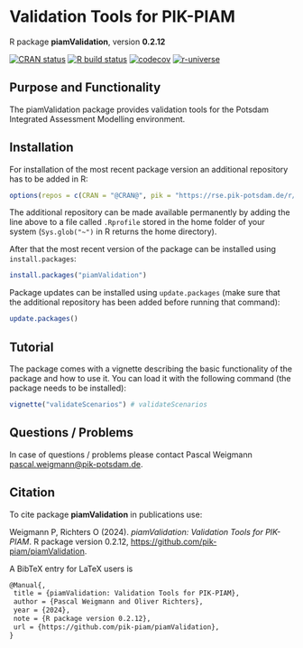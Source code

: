 # Validation Tools for PIK-PIAM

R package **piamValidation**, version **0.2.12**

[![CRAN status](https://www.r-pkg.org/badges/version/piamValidation)](https://cran.r-project.org/package=piamValidation)  [![R build status](https://github.com/pik-piam/piamValidation/workflows/check/badge.svg)](https://github.com/pik-piam/piamValidation/actions) [![codecov](https://codecov.io/gh/pik-piam/piamValidation/branch/master/graph/badge.svg)](https://app.codecov.io/gh/pik-piam/piamValidation) [![r-universe](https://pik-piam.r-universe.dev/badges/piamValidation)](https://pik-piam.r-universe.dev/builds)

## Purpose and Functionality

The piamValidation package provides validation tools for the Potsdam Integrated Assessment Modelling environment.


## Installation

For installation of the most recent package version an additional repository has to be added in R:

```r
options(repos = c(CRAN = "@CRAN@", pik = "https://rse.pik-potsdam.de/r/packages"))
```
The additional repository can be made available permanently by adding the line above to a file called `.Rprofile` stored in the home folder of your system (`Sys.glob("~")` in R returns the home directory).

After that the most recent version of the package can be installed using `install.packages`:

```r 
install.packages("piamValidation")
```

Package updates can be installed using `update.packages` (make sure that the additional repository has been added before running that command):

```r 
update.packages()
```

## Tutorial

The package comes with a vignette describing the basic functionality of the package and how to use it. You can load it with the following command (the package needs to be installed):

```r
vignette("validateScenarios") # validateScenarios
```

## Questions / Problems

In case of questions / problems please contact Pascal Weigmann <pascal.weigmann@pik-potsdam.de>.

## Citation

To cite package **piamValidation** in publications use:

Weigmann P, Richters O (2024). _piamValidation: Validation Tools for PIK-PIAM_. R package version 0.2.12, <https://github.com/pik-piam/piamValidation>.

A BibTeX entry for LaTeX users is

 ```latex
@Manual{,
  title = {piamValidation: Validation Tools for PIK-PIAM},
  author = {Pascal Weigmann and Oliver Richters},
  year = {2024},
  note = {R package version 0.2.12},
  url = {https://github.com/pik-piam/piamValidation},
}
```
